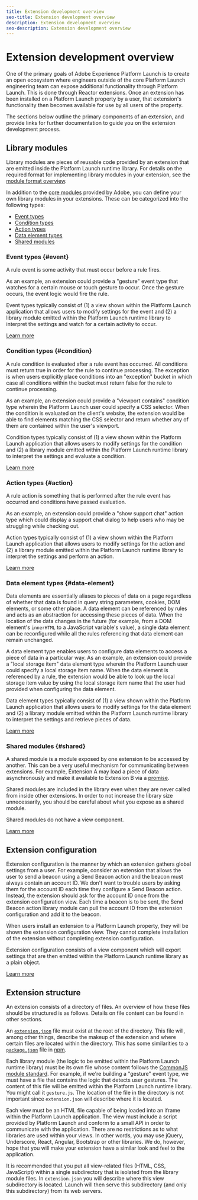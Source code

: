 ```yaml
---
title: Extension development overview
seo-title: Extension development overview
description: Extension development overview
seo-description: Extension development overview
---
```


# Extension development overview

One of the primary goals of Adobe Experience Platform Launch is to create an open ecosystem where engineers outside of the core Platform Launch engineering team can expose additional functionality through Platform Launch. This is done through Reactor extensions. Once an extension has been installed on a Platform Launch property by a user, that extension's functionality then becomes available for use by all users of the property.

The sections below outline the primary components of an extension, and provide links for further documentation to guide you on the extension development process.

## Library modules

Library modules are pieces of reusable code provided by an extension that are emitted inside the Platform Launch runtime library. For details on the required format for implementing library modules in your extension, see the [module format overview](./modules/format.md).

In addition to the [core modules](./modules/core.md) provided by Adobe, you can define your own library modules in your extensions. These can be categorized into the following types:

* [Event types](#event)
* [Condition types](#condition)
* [Action types](#action)
* [Data element types](#data-element)
* [Shared modules](#data-element)

### Event types {#event}

A rule event is some activity that must occur before a rule fires.

As an example, an extension could provide a "gesture" event type that watches for a certain mouse or touch gesture to occur. Once the gesture occurs, the event logic would fire the rule.

Event types typically consist of (1) a view shown within the Platform Launch application that allows users to modify settings for the event and (2) a library module emitted within the Platform Launch runtime library to interpret the settings and watch for a certain activity to occur.

[Learn more](./modules/event-types.md)

### Condition types {#condition}

A rule condition is evaluated after a rule event has occurred. All conditions must return true in order for the rule to continue processing. The exception is when users explicitly place conditions into an "exception" bucket in which case all conditions within the bucket must return false for the rule to continue processing.

As an example, an extension could provide a "viewport contains" condition type wherein the Platform Launch user could specify a CSS selector. When the condition is evaluated on the client's website, the extension would be able to find elements matching the CSS selector and return whether any of them are contained within the user's viewport.

Condition types typically consist of (1) a view shown within the Platform Launch application that allows users to modify settings for the condition and (2) a library module emitted within the Platform Launch runtime library to interpret the settings and evaluate a condition.

[Learn more](./modules/condition-types.md)

### Action types {#action}

A rule action is something that is performed after the rule event has occurred and conditions have passed evaluation.

As an example, an extension could provide a "show support chat" action type which could display a support chat dialog to help users who may be struggling while checking out.

Action types typically consist of (1) a view shown within the Platform Launch application that allows users to modify settings for the action and (2) a library module emitted within the Platform Launch runtime library to interpret the settings and perform an action.

[Learn more](./modules/action-types.md)

### Data element types {#data-element}

Data elements are essentially aliases to pieces of data on a page regardless of whether that data is found in query string parameters, cookies, DOM elements, or some other place. A data element can be referenced by rules and acts as an abstraction for accessing these pieces of data. When the location of the data changes in the future (for example, from a DOM element's `innerHTML` to a JavaScript variable's value), a single data element can be reconfigured while all the rules referencing that data element can remain unchanged.

A data element type enables users to configure data elements to access a piece of data in a particular way. As an example, an extension could provide a "local storage item" data element type wherein the Platform Launch user could specify a local storage item name. When the data element is referenced by a rule, the extension would be able to look up the local storage item value by using the local storage item name that the user had provided when configuring the data element.

Data element types typically consist of (1) a view shown within the Platform Launch application that allows users to modify settings for the data element and (2) a library module emitted within the Platform Launch runtime library to interpret the settings and retrieve pieces of data.

[Learn more](./modules/data-element-types.md)

### Shared modules {#shared}

A shared module is a module exposed by one extension to be accessed by another. This can be a very useful mechanism for communicating between extensions. For example, Extension A may load a piece of data asynchronously and make it available to Extension B via a [promise](https://developer.mozilla.org/en-US/docs/Web/JavaScript/Reference/Global_Objects/Promise).

Shared modules are included in the library even when they are never called from inside other extensions. In order to not increase the library size unnecessarily, you should be careful about what you expose as a shared module.

Shared modules do not have a view component.

[Learn more](./modules/shared.md)

## Extension configuration

Extension configuration is the manner by which an extension gathers global settings from a user. For example, consider an extension that allows the user to send a beacon using a Send Beacon action and the beacon must always contain an account ID. We don't want to trouble users by asking them for the account ID each time they configure a Send Beacon action. Instead, the extension should ask for the account ID once from the extension configuration view. Each time a beacon is to be sent, the Send Beacon action library module can pull the account ID from the extension configuration and add it to the beacon.

When users install an extension to a Platform Launch property, they will be shown the extension configuration view. They cannot complete installation of the extension without completing extension configuration.

Extension configuration consists of a view component which will export settings that are then emitted within the Platform Launch runtime library as a plain object.

[Learn more](./configuration.md)

## Extension structure

An extension consists of a directory of files. An overview of how these files should be structured is as follows. Details on file content can be found in other sections.

An [`extension.json`](./manifest.md) file must exist at the root of the directory. This file will, among other things, describe the makeup of the extension and where certain files are located within the directory. This has some similarities to a [`package.json`](https://docs.npmjs.com/files/package.json) file in [npm](https://www.npmjs.com/).

Each library module (the logic to be emitted within the Platform Launch runtime library) must be its own file whose content follows the [CommonJS module standard](http://wiki.commonjs.org/wiki/Modules/1.1.1). For example, if we're building a "gesture" event type, we must have a file that contains the logic that detects user gestures. The content of this file will be emitted within the Platform Launch runtime library. You might call it `gesture.js`. The location of the file in the directory is not important since `extension.json` will describe where it is located.

Each view must be an HTML file capable of being loaded into an iframe within the Platform Launch application. The view must include a script provided by Platform Launch and conform to a small API in order to communicate with the application. There are no restrictions as to what libraries are used within your views. In other words, you may use jQuery, Underscore, React, Angular, Bootstrap or other libraries. We do, however, hope that you will make your extension have a similar look and feel to the application.

It is recommended that you put all view-related files (HTML, CSS, JavaScript) within a single subdirectory that is isolated from the library module files. In `extension.json` you will describe where this view subdirectory is located. Launch will then serve this subdirectory (and only this subdirectory) from its web servers.
